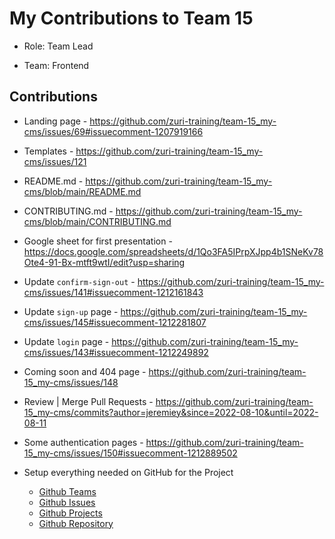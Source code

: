 # My Contributions to Team 15

- Role: Team Lead

- Team: Frontend

## Contributions

- Landing page - <https://github.com/zuri-training/team-15_my-cms/issues/69#issuecomment-1207919166>
- Templates - <https://github.com/zuri-training/team-15_my-cms/issues/121>
- README.md - <https://github.com/zuri-training/team-15_my-cms/blob/main/README.md>
- CONTRIBUTING.md - <https://github.com/zuri-training/team-15_my-cms/blob/main/CONTRIBUTING.md>
- Google sheet for first presentation - <https://docs.google.com/spreadsheets/d/1Qo3FA5IPrpXJpp4b1SNeKv78Ote4-91-Bx-mtft9wtI/edit?usp=sharing>
- Update `confirm-sign-out` - <https://github.com/zuri-training/team-15_my-cms/issues/141#issuecomment-1212161843>
- Update `sign-up` page - <https://github.com/zuri-training/team-15_my-cms/issues/145#issuecomment-1212281807>
- Update `login` page - <https://github.com/zuri-training/team-15_my-cms/issues/143#issuecomment-1212249892>
- Coming soon and 404 page - <https://github.com/zuri-training/team-15_my-cms/issues/148>
- Review | Merge Pull Requests - <https://github.com/zuri-training/team-15_my-cms/commits?author=jeremiey&since=2022-08-10&until=2022-08-11>
- Some authentication pages - <https://github.com/zuri-training/team-15_my-cms/issues/150#issuecomment-1212889502>

- Setup everything needed on GitHub for the Project
  - [Github Teams](https://github.com/orgs/zuri-training/teams/team-15_my-cms)
  - [Github Issues](https://github.com/zuri-training/team-15_my-cms/issues)
  - [Github Projects](https://github.com/orgs/zuri-training/projects/99/views/1)
  - [Github Repository](https://github.com/zuri-training/team-15_my-cms)
